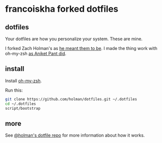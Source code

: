 # francoiskha forked dotfiles

## dotfiles

Your dotfiles are how you personalize your system. These are mine.

I forked Zach Holman's as [he meant them to be](http://zachholman.com/2010/08/dotfiles-are-meant-to-be-forked/). I made the thing work with oh-my-zsh [as Aniket Pant did](http://aniketpant.com/2013/04/get-your-dotfiles-straight/).

## install

Install [oh-my-zsh](http://ohmyz.sh/).

Run this:

```sh
git clone https://github.com/holman/dotfiles.git ~/.dotfiles
cd ~/.dotfiles
script/bootstrap
```

## more

See [@holman's dotfile repo](https://github.com/holman/dotfiles) for more information about how it works.
